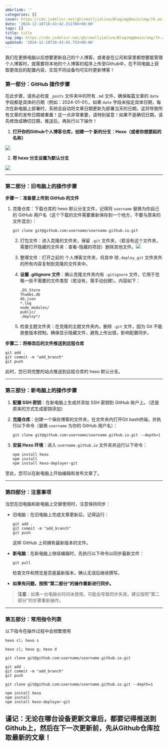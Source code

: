 ```yaml
---
abbrlink: ''
categories: []
cover: https://cdn.jsdelivr.net/gh/smalljialive/Blogimg@main/img/74.avif
date: '2024-12-18T10:43:42.311704+08:00'
tags: []
title: title
top_img: https://cdn.jsdelivr.net/gh/smalljialive/Blogimg@main/img/74.avif
updated: '2024-12-18T10:43:43.753+08:00'
---
```

我们在更换电脑以后想要更新自己的个人博客，或者是在公司和家里都想要能管理个人博客时，就需要将本地的个人博客的程序上传至Github中，在不同电脑上获取更改后的配置内容，实现不同设备均可实时更新博客！

### 第一部分：GitHub 操作步骤

在此步骤，请务必检查 `_posts` 文件夹中的所有 `.md` 文件，确保每篇文章的 `date` 字段都是具体的日期（例如：2024-01-01）。如果 `date` 字段未指定具体日期，每次在新电脑上部署时，系统会自动将文章日期更新为部署当天的日期，这将导致所有文章的发布日期被重置！这一点非常重要，请特别留意！如果不是确切日期，请先修改成确切日期，推送后，再执行以下操作！

1. **打开你的Github个人博客仓库，创建一个 新的分支：Hexo（或者你想要起的名称）**

![](https://cdn.jsdelivr.net/gh/smalljialive/Blogimg@main/img/73.avif)

2. **将 hexo 分支设置为默认分支**

![](https://cdn.jsdelivr.net/gh/smalljialive/Blogimg@main/img/74.avif)

---

### 第二部分：旧电脑上的操作步骤

**步骤一：准备要上传到 GitHub 的文件**

1. 克隆仓库：下载仓库的 hexo 默认分支文件，记得将 `username` 替换为你自己的 GitHub 用户名（这个下载的文件需要重新保存到一个地方，不要与原来的文件混合）：

   ```
   git clone git@github.com:username/username.github.io.git
   ```

   2. 打包文件：进入克隆的文件夹，保留 `.git` 文件夹，（若没有这个文件夹，需要打开隐藏的文件夹：查看-隐藏的项目）删除其他文件。![](https://cdn.jsdelivr.net/gh/smalljialive/Blogimg@main/img/75.png)
   3. 整理文件：打开之前的 个人博客文件夹，将其中 除`.deploy_git` 文件夹外的所有内容复制到克隆的文件夹中。
   4. **设置 .gitignore 文件**：确认克隆文件夹内有 `.gitignore` 文件，它用于忽略一些不需要的文件类型（若没有，需手动创建）。内容如下：

      ```
      .DS_Store
      Thumbs.db
      db.json
      *.log
      node_modules/
      public/
      .deploy*/
      ```
   5. 检查主题文件夹：在克隆的主题文件夹内，删除 `.git` 文件，因为 Git 不能嵌套版本控制。确保显示隐藏文件，避免上传出错，影响配置同步。

**步骤二：将修改后的文件推送到远程仓库**

```
git add .
git commit -m "add_branch"
git push
```

此时，您已将完整的站点推送到远程仓库的 hexo 默认分支。

---

### 第三部分：新电脑上的操作步骤

1. **配置 SSH 密钥**：在新电脑上生成并添加 SSH 密钥到 GitHub 账户上。（还是原来的方式生成密钥添加）
2. **克隆仓库**：创建一个保存博客的文件夹，在文件夹内打开Git bash终端，并执行以下命令（替换 `username` 为你的 GitHub 用户名）：

   ```
   git clone git@github.com:username/username.github.io.git --depth=1
   ```
3. **安装 Hexo 环境**：进入 `username.github.io` 文件夹并运行以下命令：

   ```
   npm install hexo
   npm install
   npm install hexo-deployer-git
   ```

至此，您可以在新电脑上开始编辑和发布文章了。

---

### 第四部分：注意事项

当您在旧电脑和新电脑上交替使用时，注意保持同步：

* 旧电脑：在旧电脑上完成文章更新后，记得运行：

  ```
  git add .
  git commit -m "add_branch"
  git push
  ```

  这样 GitHub 上将拥有最新版本的文件。
* **新电脑**：在新电脑上继续编辑时，先执行以下命令以同步最新文件：

  ```
  git pull
  ```

  检查文件和预览是否是最新版本，确认无误后继续撰写。
* **如果有问题，按照“第二部分”的操作重新进行同步。**

> **注意**：如果一台电脑长时间未使用，可能会导致同步失效，建议按照“第二部分”的步骤重新操作。

---

### 第五部分：常用指令列表

以下指令在操作过程中会频繁使用

```
hexo cl; hexo s

hexo cl; hexo g; hexo d

git clone git@github.com:username/username.github.io.git

git add .
git commit -m "add_branch"
git push

git clone git@github.com:username/username.github.io.git --depth=1

npm install hexo
npm install
npm install hexo-deployer-git
```

## 谨记：无论在哪台设备更新文章后，都要记得推送到Github上，然后在下一次更新前，先从Github仓库拉取最新的文章！
